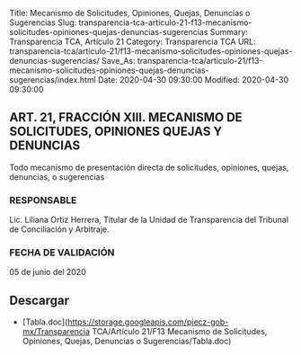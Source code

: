 Title: Mecanismo de Solicitudes, Opiniones, Quejas, Denuncias o Sugerencias
Slug: transparencia-tca-articulo-21-f13-mecanismo-solicitudes-opiniones-quejas-denuncias-sugerencias
Summary: Transparencia TCA, Artículo 21
Category: Transparencia TCA
URL: transparencia-tca/articulo-21/f13-mecanismo-solicitudes-opiniones-quejas-denuncias-sugerencias/
Save_As: transparencia-tca/articulo-21/f13-mecanismo-solicitudes-opiniones-quejas-denuncias-sugerencias/index.html
Date: 2020-04-30 09:30:00
Modified: 2020-04-30 09:30:00


## ART. 21, FRACCIÓN XIII. MECANISMO DE SOLICITUDES, OPINIONES QUEJAS Y DENUNCIAS

Todo mecanismo de presentación directa de solicitudes, opiniones, quejas, denuncias, o sugerencias

### RESPONSABLE

Lic. Liliana Ortiz Herrera, Titular de la Unidad de Transparencia del Tribunal de Conciliación y Arbitraje.

### FECHA DE VALIDACIÓN

05 de junio del 2020


## Descargar


* [Tabla.doc](https://storage.googleapis.com/pjecz-gob-mx/Transparencia TCA/Artículo 21/F13 Mecanismo de Solicitudes, Opiniones, Quejas, Denuncias o Sugerencias/Tabla.doc)


